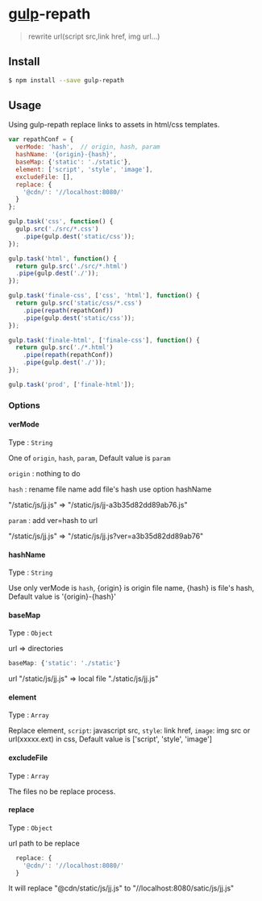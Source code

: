 # [gulp](https://github.com/gulpjs/gulp)-repath

> rewrite url(script src,link href, img url...)

## Install

```sh
$ npm install --save gulp-repath
```

## Usage

Using gulp-repath replace links to assets in html/css templates.
```js
var repathConf = {
  verMode: 'hash',  // origin, hash, param
  hashName: '{origin}-{hash}',
  baseMap: {'static': './static'},
  element: ['script', 'style', 'image'],
  excludeFile: [],
  replace: {
    '@cdn/': '//localhost:8080/'
  }
};

gulp.task('css', function() {
  gulp.src('./src/*.css')
    .pipe(gulp.dest('static/css'));
});

gulp.task('html', function() {
  return gulp.src('./src/*.html')
  .pipe(gulp.dest('./'));
});

gulp.task('finale-css', ['css', 'html'], function() {
  return gulp.src('static/css/*.css')
    .pipe(repath(repathConf))
    .pipe(gulp.dest('static/css'));
});

gulp.task('finale-html', ['finale-css'], function() {
  return gulp.src('./*.html')
    .pipe(repath(repathConf))
    .pipe(gulp.dest('./'));
});

gulp.task('prod', ['finale-html']);

```

### Options

#### verMode
Type : `String`

One of `origin`, `hash`, `param`, Default value is `param`

`origin` : nothing to do

`hash` : rename file name add file's hash use option hashName

"/static/js/jj.js" => "/static/js/jj-a3b35d82dd89ab76.js"

`param` : add ver=hash to url

"/static/js/jj.js" => "/static/js/jj.js?ver=a3b35d82dd89ab76"

#### hashName
Type : `String`

Use only verMode is `hash`, {origin} is origin file name, {hash} is file's hash,
Default value is '{origin}-{hash}'

#### baseMap
Type : `Object`

url => directories
```js
baseMap: {'static': './static'}
```
url "/static/js/jj.js" => local file "./static/js/jj.js"

#### element
Type : `Array`

Replace element, `script`: javascript src, `style`: link href, `image`: img src or url(xxxxx.ext) in css, Default value is ['script', 'style', 'image']

#### excludeFile
Type : `Array`

The files no be replace process.

#### replace
Type : `Object`

url path to be replace
```js
  replace: {
    '@cdn/': '//localhost:8080/'
  }
```
It will replace "@cdn/static/js/jj.js" to "//localhost:8080/satic/js/jj.js"
